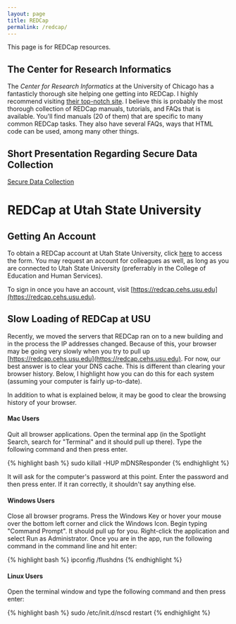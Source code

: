 ```yaml
---
layout: page
title: REDCap
permalink: /redcap/
---
```


This page is for REDCap resources.

## The Center for Research Informatics

The *Center for Research Informatics* at the University of Chicago has a fantasticly thorough site helping one getting into REDCap. I highly recommend visiting [their top-notch site](http://cri.uchicago.edu/redcap-training/#manuals). I believe this is probably the most thorough collection of REDCap manuals, tutorials, and FAQs that is available. You'll find manuals (20 of them) that are specific to many common REDCap tasks. They also have several FAQs, ways that HTML code can be used, among many other things. 

## Short Presentation Regarding Secure Data Collection

[Secure Data Collection](https://tysonstanley.github.io/Workshops/2018WebConference.pdf)

# REDCap at Utah State University
## Getting An Account

To obtain a REDCap account at Utah State University, click [here](https://redcap.cehs.usu.edu/surveys/index.php?s=MDNHMDKPNM) to access the form. You may request an account for colleagues as well, as long as you are connected to Utah State University (preferrably in the College of Education and Human Services).

To sign in once you have an account, visit [https://redcap.cehs.usu.edu](https://redcap.cehs.usu.edu).

## Slow Loading of REDCap at USU

Recently, we moved the servers that REDCap ran on to a new building and in the process the IP addresses changed. Because of this, your browser may be going very slowly when you try to pull up [https://redcap.cehs.usu.edu](https://redcap.cehs.usu.edu). For now, our best answer is to clear your DNS cache. This is different than clearing your browser history. Below, I highlight how you can do this for each system (assuming your computer is fairly up-to-date).

In addition to what is explained below, it may be good to clear the browsing history of your browser.

#### Mac Users

Quit all browser applications. Open the terminal app (in the Spotlight Search, search for "Terminal" and it should pull up there). Type the following command and then press enter.

{% highlight bash %}
sudo killall -HUP mDNSResponder
{% endhighlight %}

It will ask for the computer's password at this point. Enter the password and then press enter. If it ran correctly, it shouldn't say anything else. 

#### Windows Users

Close all browser programs. Press the Windows Key or hover your mouse over the bottom left corner and click the Windows Icon. Begin typing "Command Prompt". It should pull up for you. Right-click the application and select Run as Administrator. Once you are in the app, run the following command in the command line and hit enter:

{% highlight bash %}
ipconfig /flushdns
{% endhighlight %}

#### Linux Users

Open the terminal window and type the following command and then press enter:

{% highlight bash %}
sudo /etc/init.d/nscd restart
{% endhighlight %}

